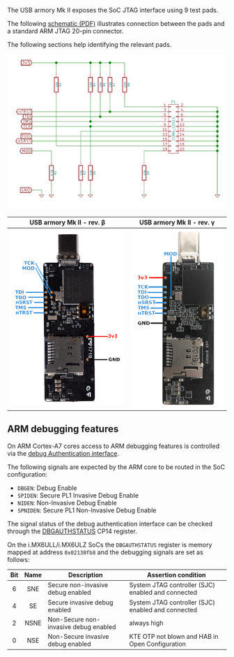 The USB armory Mk II exposes the SoC JTAG interface using 9 test pads.

The following [schematic (PDF)](https://github.com/f-secure-foundry/usbarmory/raw/master/hardware/mark-two/jtag-breakout.pdf) illustrates connection between the pads and a
standard ARM JTAG 20-pin connector.

The following sections help identifying the relevant pads.

![Mk II JTAG schematic](images/armory-mark-two-jtag-sch.png)

| USB armory Mk II - rev. β                                      | USB armory Mk II - rev. γ                                      |
|:--------------------------------------------------------------:|:--------------------------------------------------------------:|
|  ![Mk II β JTAG picture](images/armory-mark-two-jtag-beta.png) | ![Mk II γ JTAG picture](images/armory-mark-two-jtag-gamma.png) |


ARM debugging features
----------------------

On ARM Cortex-A7 cores access to ARM debugging features is controlled
via the [debug Authentication interface](https://developer.arm.com/documentation/ddi0464/d/Debug/External-debug-interface?lang=en).

The following signals are expected by the ARM core to be routed in the SoC
configuration:

* `DBGEN`:  Debug Enable
* `SPIDEN`: Secure PL1 Invasive Debug Enable
* `NIDEN`: Non-Invasive Debug Enable
* `SPNIDEN`: Secure PL1 Non-Invasive Debug Enable

The signal status of the debug authentication interface can be checked through the
[DBGAUTHSTATUS](https://developer.arm.com/documentation/ddi0406/b/Debug-Architecture/Debug-Registers-Reference/Management-registers--ARMv7-only/Authentication-Status-Register--DBGAUTHSTATUS-?lang=en) CP14 register.

On the i.MX6ULL/i.MX6ULZ SoCs the `DBGAUTHSTATUS` register is memory mapped at
address `0x02130fb8` and the debugging signals are set as follows:

| Bit | Name | Description                           | Assertion condition                                 |
|:---:|:----:|---------------------------------------|-----------------------------------------------------|
|  6  | SNE  | Secure non-invasive debug enabled     | System JTAG controller (SJC) enabled and connected  |
|  4  | SE   | Secure invasive debug enabled         | System JTAG controller (SJC) enabled and connected  |
|  2  | NSNE | Non-Secure non-invasive debug enabled | always high                                         |
|  0  | NSE  | Non-Secure invasive debug enabled     | KTE OTP not blown and HAB in Open Configuration     |
